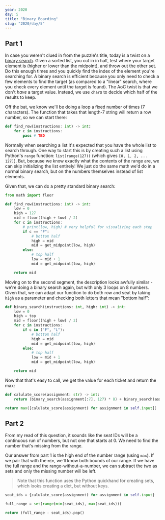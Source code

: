 ```yaml
---
year: 2020
day: 5
title: "Binary Boarding"
slug: "2020/day/5"
---
```


## Part 1

In case you weren't clued in from the puzzle's title, today is a twist on a [binary search](https://en.wikipedia.org/wiki/Binary_search_algorithm). Given a sorted list, you cut in in half, test where your target element is (higher or lower than the midpoint), and throw out the other set. Do this enough times and you quickly find the index of the element you're searching for. A binary search is efficient because you only need to check a few elements to find the target (as compared to a "linear" search, where you check every element until the target is found). The AoC twist is that we don't _have_ a target value. Instead, we use `char`s to decide which half of the results to keep.

Off the bat, we know we'll be doing a loop a fixed number of times (7 characters). The function that takes that length-7 string will return a row number, so we can start there:

```py
def find_row(instructions: int) -> int:
    for c in instructions:
        pass # TBD
```

Normally when searching a list it's expected that you have the whole list to search through. One way to start this is by creating such a list using Python's `range` function: `list(range(127))` (which gives `[0, 1, 2, ... 127]`). But, because we know exactly what the contents of the range are, we can skip initializing the list entirely! We just do the same math we'd do in a normal binary search, but on the numbers themselves instead of list elements.

Given that, we can do a pretty standard binary search:

```py
from math import floor

def find_row(instructions: int) -> int:
    low = 0
    high = 127
    mid = floor((high + low) / 2)
    for c in instructions:
        # print(low, high) # very helpful for visualizing each step
        if c == "F":
            # bottom half
            high = mid
            mid = get_midpoint(low, high)
        else:
            # top half
            low = mid + 1
            mid = get_midpoint(low, high)

    return mid
```

Moving on to the second segment, the description looks awfully similar - we're doing a binary search again, but with only 3 loops on 8 numbers. Given that, we can adapt our function to do both row and seat by taking `high` as a parameter and checking both letters that mean "bottom half":

```py
def binary_search(instructions: int, high: int) -> int:
    low = 0
    high = top
    mid = floor((high + low) / 2)
    for c in instructions:
        if c in ("F", "L"):
            # bottom half
            high = mid
            mid = get_midpoint(low, high)
        else:
            # top half
            low = mid + 1
            mid = get_midpoint(low, high)

    return mid
```

Now that that's easy to call, we get the value for each ticket and return the max:

```py
def calulate_score(assignment: str) -> int:
    return (binary_search(assignment[:7], 127) * 8) + binary_search(assignment[7:], 7)

return max([calulate_score(assignment) for assignment in self.input])
```

## Part 2

From my read of this question, it sounds like the seat IDs will be a continuous run of numbers, but not one that starts at 0. We need to find the number that's missing from the range.

Our answer from part 1 is the high end of the number range (using `max`). If we pair that with the `min`, we'll know both bounds of our range. If we have the full range and the range-without-a-number, we can subtract the two as sets and only the missing number will be left.

> Note that this function uses the Python quickhand for creating sets, which looks creating a dict, but without keys.

```py
seat_ids = {calulate_score(assignment) for assignment in self.input}

full_range = set(range(min(seat_ids), max(seat_ids)))

return (full_range - seat_ids).pop()
```
